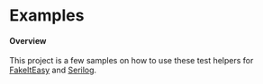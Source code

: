 ﻿# Examples

#### Overview
This project is a few samples on how to use these test helpers for [FakeItEasy](https://fakeiteasy.github.io) and [Serilog](https://serilog.net).